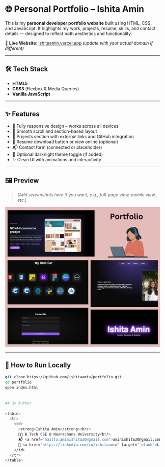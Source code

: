 # 🌐 Personal Portfolio – Ishita Amin

This is my **personal developer portfolio website** built using HTML, CSS, and JavaScript. It highlights my work, projects, resume, skills, and contact details — designed to reflect both aesthetics and functionality.

🔗 **Live Website**: [ishitaamin.vercel.app](https://ishitaamin.vercel.app) *(update with your actual domain if different)*

---

## 🛠️ Tech Stack

- **HTML5**
- **CSS3** (Flexbox & Media Queries)
- **Vanilla JavaScript**


---

## ✨ Features

- 🎨 Fully responsive design – works across all devices
- 🧠 Smooth scroll and section-based layout
- 💼 Projects section with external links and GitHub integration
- 📄 Resume download button or view online (optional)
- 📬 Contact form (connected or placeholder)
- 🌙 Optional dark/light theme toggle (if added)
- ✨ Clean UI with animations and interactivity

---

## 🖼️ Preview

> *(Add screenshots here if you want, e.g., full-page view, mobile view, etc.)*

![Homepage](5.jpg)


---

## 🚀 How to Run Locally

```bash
git clone https://github.com/ishitaamin/portfolio.git
cd portfolio
open index.html


## 🙋‍♀️ Author

<table>
  <tr>
    <td>
      <strong>Ishita Amin</strong><br/>
      👩‍💻 B.Tech CSE @ Navrachana University<br/>
      📬 <a href="mailto:aminishita30@gmail.com">aminishita30@gmail.com</a><br/>
      🔗 <a href="https://linkedin.com/in/ishitaamin" target="_blank">LinkedIn</a><br/>
    </td>
  </tr>
</table>
